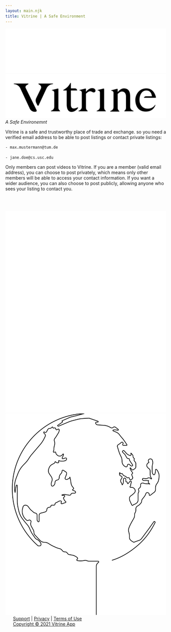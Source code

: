 ```yaml
---
layout: main.njk
title: Vitrine | A Safe Environment
---
```



<div class="content small">

<a href="/">
<img class="logo" src="/assets/logo-type-dark.svg"/>
<img class="logo light" src="/assets/logo-type.svg"/>
</a>
<i>A Safe Environemnt</i>

Vitrine is a safe and trustworthy place of trade and exchange. so you need a verified email address to be able to 
post listings or contact private listings:

```
- max.mustermann@tum.de

- jane.doe@cs.usc.edu
```

Only members can post videos to Vitrine. If you are a member (valid email address), you can
choose to post privately, which means only other members will be able to access your contact information.
If you want a wider audience, you can also choose to post publicly, allowing anyone who sees your listing
to contact you.

<br><br>

<img class="filler dark" src="/assets/globe-dark.svg"/>
<img class="filler light" src="/assets/globe-light.svg"/>

<br>

<div class="footer everywhere" style="margin-left: 24px">
  <a href="mailto:support@vitrine.cloud">Support</a>
  | <a href="./privacy">Privacy</a> | <a href="./terms">Terms of Use</a>
  <br>
  <a href="https://vitrine.cloud">Copyright © 2021 Vitrine App</a>
</div>

</div>